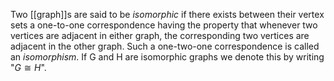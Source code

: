 Two [[graph]]s are said to be *isomorphic* if there exists between their vertex sets a one-to-one correspondence having the property that whenever two vertices are adjacent in either graph, the corresponding two vertices are adjacent in the other graph. Such a one-two-one correspondence is called an *isomorphism*. If G and H are isomorphic graphs we denote this by writing "$G \cong H$".